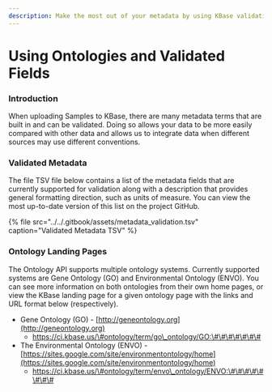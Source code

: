 ```yaml
---
description: Make the most out of your metadata by using KBase validation
---
```


# Using Ontologies and Validated Fields

### Introduction

When uploading Samples to KBase, there are many metadata terms that are built in and can be validated. Doing so allows your data to be more easily compared with other data and allows us to integrate data when different sources may use different conventions. 

### Validated Metadata

The file TSV file below contains a list of the metadata fields that are currently supported for validation along with a description that provides general formatting direction, such as units of measure. You can view the most up-to-date version of this list on the project GitHub. 

{% file src="../../.gitbook/assets/metadata\_validation.tsv" caption="Validated Metadata TSV" %}

### Ontology Landing Pages

The Ontology API supports multiple ontology systems. Currently supported systems are Gene Ontology \(GO\) and Environmental Ontology \(ENVO\). You can see more information on both ontologies from their own home pages, or view the KBase landing page for a given ontology page with the links and URL format below \(respectively\).

* Gene Ontology \(GO\) - [http://geneontology.org](http://geneontology.org) 
  * https://ci.kbase.us/\#ontology/term/go\_ontology/GO:\#\#\#\#\#\#\#
* The Environmental Ontology \(ENVO\) - [https://sites.google.com/site/environmentontology/home](https://sites.google.com/site/environmentontology/home)
  * https://ci.kbase.us/\#ontology/term/envo\_ontology/ENVO:\#\#\#\#\#\#\#\#





